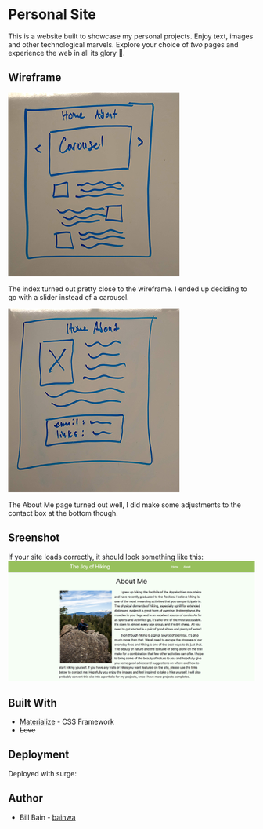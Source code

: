 # Personal Site
This is a website built to showcase my personal projects. Enjoy text, images and other technological marvels. Explore your choice of *two* pages and experience the web in all its glory 📡.

## Wireframe
![Wireframe Index](./media/wireframe2.png)

The index turned out pretty close to the wireframe. I ended up deciding to go with a slider instead of a carousel.

![Wireframe About](./media/wireframe1.png)

The About Me page turned out well, I did make some adjustments to the contact box at the bottom though.

## Sreenshot
If your site loads correctly, it should look something like this:
![Screenshot](./media/sampleshot.png)

## Built With
* [Materialize](https://materializecss.com/) - CSS Framework
* ~~Love~~

## Deployment
Deployed with surge: 

## Author
* Bill Bain - [bainwa](https://github.com/bainwa)